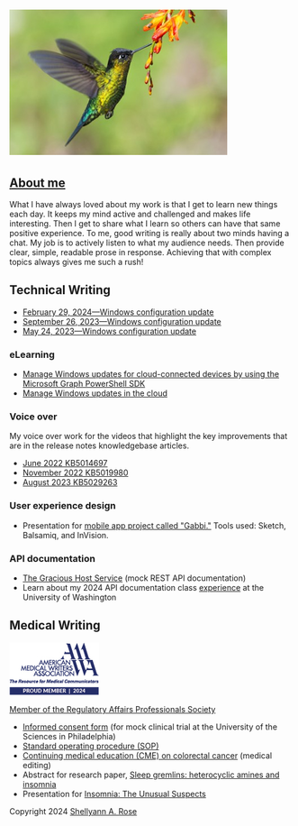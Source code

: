 # ![Humming bird](HummingBird.jpg)

## [About me](https://www.linkedin.com/in/shellyann-rose-235624/)

What I have always loved about my work is that I get to learn new things each day. It keeps my mind active and challenged and makes life interesting. Then I get to share what I learn so others can have that same positive experience. To me, good writing is really about two minds having a chat. My job is to actively listen to what my audience needs. Then provide clear, simple, readable prose in response. Achieving that with complex topics always gives me such a rush!

## Technical Writing

* [February 29, 2024—Windows configuration update](https://support.microsoft.com/en-us/topic/february-29-2024-windows-configuration-update-aa44c0db-02a3-4161-bf06-e3c03a5f162e)
* [September 26, 2023—Windows configuration update](https://support.microsoft.com/en-us/topic/september-26-2023-windows-configuration-update-542780c2-594c-46cb-979d-11116fe164ba)
* [May 24, 2023—Windows configuration update](https://support.microsoft.com/en-us/topic/may-24-2023-windows-configuration-update-cae8524a-4b62-4d38-bb67-f070bd282fff)

### eLearning

* [Manage Windows updates for cloud-connected devices by using the Microsoft Graph PowerShell SDK](https://learn.microsoft.com/training/modules/manage-windows-updates-cloud-devices/)
* [Manage Windows updates in the cloud](https://learn.microsoft.com/training/modules/m365-windows-manage-cloud-device-updates/)

### Voice over

My voice over work for the videos that highlight the key improvements that are in the release notes knowledgebase articles.

* [June 2022 KB5014697](https://support.microsoft.com/en-us/topic/june-14-2022-kb5014697-os-build-22000-739-cd3aaa0b-a8da-44a0-a778-dfb6f1d9ea11)
* [November 2022 KB5019980](https://youtu.be/srJjdxw6Gi0?si=sNkWjCuW8eck7JED)
* [August 2023 KB5029263](https://youtu.be/GJ6PhQzqNjM?si=7WDQb2LWk2JX833s)

### User experience design

* Presentation for [mobile app project called "Gabbi."](SRose_MobileAppProject_StayConnected.pdf) Tools used: Sketch, Balsamiq, and InVision.

### API documentation

* [The Gracious Host Service](https://shellyannrose.github.io/warm-welcome-home-swap-hosting/) (mock REST API documentation)
* Learn about my 2024 API documentation class [experience](UWAPIjourney.md) at the University of Washington

## Medical Writing

![Member of the American Medical Writers Assocation](proudmember2024_AMWA.jpg)

[Member of the Regulatory Affairs Professionals Society](https://www.raps.org/)

* [Informed consent form](SRoseInformedConsentMedWritingSample.pdf) (for mock clinical trial at the University of the Sciences in Philadelphia)
* [Standard operating procedure (SOP)](SRose_SOP_Sample.pdf)
* [Continuing medical education (CME) on colorectal cancer](SRose_CRC_LearningModule1.pdf) (medical editing)
* Abstract for research paper, [Sleep gremlins: heterocyclic amines and insomnia](HCA_researchpaper_abstract.pdf)
* Presentation for [Insomnia: The Unusual Suspects](BW890_SRose_Insomnia-1.pdf)

Copyright 2024 [Shellyann A. Rose](https://www.linkedin.com/in/shellyann-rose-235624/)
